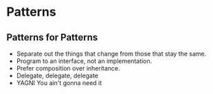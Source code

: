 # Patterns

## Patterns for Patterns

- Separate out the things that change from those that stay the same.
- Program to an interface, not an implementation.
- Prefer composition over inheritance.
- Delegate, delegate, delegate
- YAGNI You ain't gonna need it
